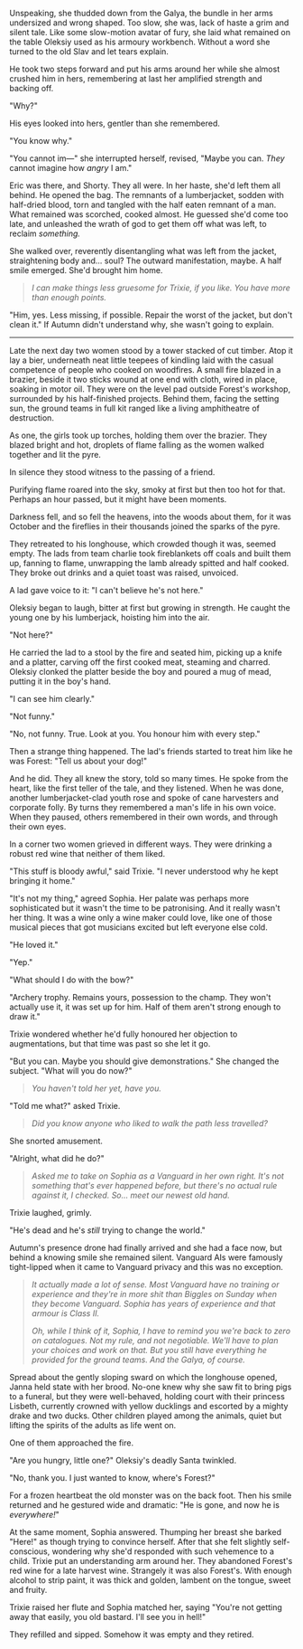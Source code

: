 Unspeaking, she thudded down from the Galya, the bundle in her arms undersized and wrong shaped. Too slow, she was, lack of haste a grim and silent tale. Like some slow-motion avatar of fury, she laid what remained on the table Oleksiy used as his armoury workbench. Without a word she turned to the old Slav and let tears explain.

He took two steps forward and put his arms around her while she almost crushed him in hers, remembering at last her amplified strength and backing off.

"Why?"

His eyes looked into hers, gentler than she remembered. 

"You know why."

"You cannot im&mdash;" she interrupted herself, revised, "Maybe you can. _They_ cannot imagine how _angry_ I am."

Eric was there, and Shorty. They all were. In her haste, she'd left them all behind. He opened the bag. The remnants of a lumberjacket, sodden with half-dried blood, torn and tangled with the half eaten remnant of a man. What remained was scorched, cooked almost. He guessed she'd come too late, and unleashed the wrath of god to get them off what was left, to reclaim _something._

She walked over, reverently disentangling what was left from the jacket, straightening body and... soul? The outward manifestation, maybe. A half smile emerged. She'd brought him home.

> _I can make things less gruesome for Trixie, if you like. You have more than enough points._

"Him, yes. Less missing, if possible. Repair the worst of the jacket, but don't clean it." If Autumn didn't understand why, she wasn't going to explain.

---

Late the next day two women stood by a tower stacked of cut timber. Atop it lay a bier, underneath neat little teepees of kindling laid with the casual competence of people who cooked on woodfires. A small fire blazed in a brazier, beside it two sticks wound at one end with cloth, wired in place, soaking in motor oil. They were on the level pad outside Forest's workshop, surrounded by his half-finished projects. Behind them, facing the setting sun, the ground teams in full kit ranged like a living amphitheatre of destruction.

As one, the girls took up torches, holding them over the brazier. They blazed bright and hot, droplets of flame falling as the women walked together and lit the pyre.

In silence they stood witness to the passing of a friend.

Purifying flame roared into the sky, smoky at first but then too hot for that. Perhaps an hour passed, but it might have been moments. 

Darkness fell, and so fell the heavens, into the woods about them, for it was October and the fireflies in their thousands joined the sparks of the pyre.

They retreated to his longhouse, which crowded though it was, seemed empty. The lads from team charlie took fireblankets off coals and built them up, fanning to flame, unwrapping the lamb already spitted and half cooked. They broke out drinks and a quiet toast was raised, unvoiced.

A lad gave voice to it: "I can't believe he's not here."

Oleksiy began to laugh, bitter at first but growing in strength. He caught the young one by his lumberjack, hoisting him into the air.

"Not here?"

He carried the lad to a stool by the fire and seated him, picking up a knife and a platter, carving off the first cooked meat, steaming and charred. Oleksiy clonked the platter beside the boy and poured a mug of mead, putting it in the boy's hand.

"I can see him clearly."

"Not funny."

"No, not funny. True. Look at you. You honour him with every step."

Then a strange thing happened. The lad's friends started to treat him like he was Forest: "Tell us about your dog!"

And he did. They all knew the story, told so many times. He spoke from the heart, like the first teller of the tale, and they listened. When he was done, another lumberjacket-clad youth rose and spoke of cane harvesters and corporate folly. By turns they remembered a man's life in his own voice. When they paused, others remembered in their own words, and through their own eyes.

In a corner two women grieved in different ways. They were drinking a robust red wine that neither of them liked.

"This stuff is bloody awful," said Trixie. "I never understood why he kept bringing it home." 

"It's not my thing," agreed Sophia. Her palate was perhaps more sophisticated but it wasn't the time to be patronising. And it really wasn't her thing. It was a wine only a wine maker could love, like one of those musical pieces that got musicians excited but left everyone else cold.

"He loved it."

"Yep."

"What should I do with the bow?"

"Archery trophy. Remains yours, possession to the champ. They won't actually use it, it was set up for him. Half of them aren't strong enough to draw it."

Trixie wondered whether he'd fully honoured her objection to augmentations, but that time was past so she let it go.

"But you can. Maybe you should give demonstrations." She changed the subject. "What will you do now?"

> _You haven't told her yet, have you._

"Told me what?" asked Trixie.

> _Did you know anyone who liked to walk the path less travelled?_

She snorted amusement.

"Alright, what did he do?"

> _Asked me to take on Sophia as a Vanguard in her own right. It's not something that's ever happened before, but there's no actual rule against it, I checked. So... meet our newest old hand._

Trixie laughed, grimly. 

"He's dead and he's _still_ trying to change the world."

Autumn's presence drone had finally arrived and she had a face now, but behind a knowing smile she remained silent. Vanguard AIs were famously tight-lipped when it came to Vanguard privacy and this was no exception.

> _It actually made a lot of sense. Most Vanguard have no training or experience and they're in more shit than Biggles on Sunday when they become Vanguard. Sophia has years of experience and that armour is Class II._
>
> _Oh, while I think of it, Sophia, I have to remind you we're back to zero on catalogues. Not my rule, and not negotiable. We'll have to plan your choices and work on that. But you still have everything he provided for the ground teams. And the Galya, of course._

Spread about the gently sloping sward on which the longhouse opened, Janna held state with her brood. No-one knew why she saw fit to bring pigs to a funeral, but they were well-behaved, holding court with their princess Lisbeth, currently crowned with yellow ducklings and escorted by a mighty drake and two ducks. Other children played among the animals, quiet but lifting the spirits of the adults as life went on.

One of them approached the fire. 

"Are you hungry, little one?" Oleksiy's deadly Santa twinkled. 

"No, thank you. I just wanted to know, where's Forest?"

For a frozen heartbeat the old monster was on the back foot. Then his smile returned and he gestured wide and dramatic: "He is gone, and now he is _everywhere!_"

At the same moment, Sophia answered. Thumping her breast she barked "Here!" as though trying to convince herself. After that she felt slightly self-conscious, wondering why she'd responded with such vehemence to a child. Trixie put an understanding arm around her. They abandoned Forest's red wine for a late harvest wine. Strangely it was also Forest's. With enough alcohol to strip paint, it was thick and golden, lambent on the tongue, sweet and fruity.

Trixie raised her flute and Sophia matched her, saying "You're not getting away that easily, you old bastard. I'll see you in hell!"

They refilled and sipped. Somehow it was empty and they retired.
